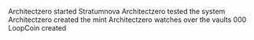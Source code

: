 Architectzero started Stratumnova 
Architectzero tested the system 
Architectzero created the mint
Architectzero watches over the vaults
000 LoopCoin created 
